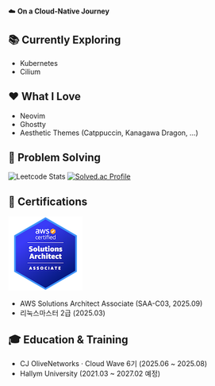 ☁️ **On a Cloud-Native Journey**

## 📚 Currently Exploring
- Kubernetes
- Cilium

## ❤️ What I Love
- Neovim
- Ghostty
- Aesthetic Themes (Catppuccin, Kanagawa Dragon, ...)

## 🧩 Problem Solving
![Leetcode Stats](https://leetcode.card.workers.dev/?username=fudoge)
[![Solved.ac Profile](http://mazassumnida.wtf/api/v2/generate_badge?boj=chaewoon67)](https://solved.ac/chaewoon67/)

## 🏅 Certifications
[![AWS Certified Solutions Architect - Associate](aws-certified-solutions-architect-associate-open-badge-v3.png)](https://www.credly.com/badges/a0cb166b-4cb5-4f8d-a40a-b2bf3b7e444d/public_url)
- AWS Solutions Architect Associate (SAA-C03, 2025.09)
- 리눅스마스터 2급 (2025.03)

## 🎓 Education & Training
- CJ OliveNetworks · Cloud Wave 6기 (2025.06 ~ 2025.08)
- Hallym University (2021.03 ~ 2027.02 예정)
